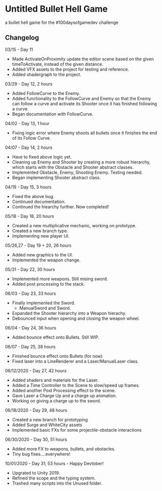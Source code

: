 # Untitled Bullet Hell Game
a bullet hell game for the #100daysofgamedev challenge
## Changelog
03/15 - Day 11
* Made ActivateOnProximity update the editor scene based on the given timeToActivate, instead of the given distance.
* Added VFX assets to the project for testing and reference.
* Added shadergraph to the project.

03/29 - Day 12, 2 hours
* Added FollowCurve to the Enemy.
* Added functionality to the FollowCurve and Enemy so that the Enemy can follow a curve and activate its Shooter once it has finished following a curve.
* Began documentation with FollowCurve.

04/02 - Day 13, 1 hour
* Fixing logic error where Enemy shoots all bullets once it finishes the end of its Follow Curve.

04/07 - Day 14, 2 hours
* Have to fixed above logic yet.
* Cleaning up Enemy and Shooter by creating a more robust hierarchy, which starts with the Obstacle and Shooter abstract classes.
* Implemented Obstacle, Enemy, Shooting Enemy. Testing needed.
* Began implementing Shooter abstract class.

04/19 - Day 15, 3 hours
* Fixed the above bug.
* Continued documentation.
* Continued the hiearchy further. Now completed!

05/18 - Day 18, 20 hours
* Created a new multiplicative mechanic, working on prototype.
* Created a new branch type.
* Implementing new player UI.

05/26,27 - Day 19 + 20, 26 hours
* Added new graphics to the UI.
* Implemented the weapon change.

05/31 - Day 22, 30 hours
* Implemented more weapons. Still mising sword.
* Added post processing to the stack.

06/03 - Day 23, 33 hours
* Finally implemented the Sword.
    - ManualSword and Sword.
* Expanded the Shooter hierarchy into a Weapon hierachy.
* Debounced input when opening and closing the weapon wheel.

06/04 - Day 24, 36 hours
* Added bounce effect onto Bullets. Still WIP.

06/07 - Day 25, 38 hours
* Finished bounce effect onto Bullets (for now)
* Fixed laser into a LineRenderer and a Laser/ManualLaser class.

06/12/2020 - Day 27, 42 hours
* Added shaders and materials for the Laser.
* Added a Time Controller to the Scene to slow/speed up frames.
* Added another Post Processing effect to the scene.
* Gave Laser a Charge Up and a charge up animation.
* Working on giving a charge up to the sword.

06/18/2020 - Day 29, 48 hours
* Created a new branch for prototyping
* Added Surge and WhiteCity assets
* Implemented basic FXs for some projectile-obstacle interactions

06/30/2020 - Day 30, 51 hours
* Added more FX to weapons, bullets, and obstacles.
* Tiny bug fixes....everywhere!

10/01/2020 - Day 31, 53 hours - Happy Devtober!
* Upgrated to Unity 2019.
* Refined the scope and the typing system.
* Trashed many scripts into the Unused folder.

